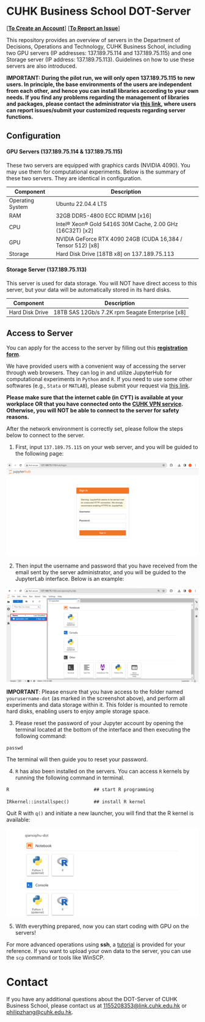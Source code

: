# CUHK Business School DOT-Server

[[**To Create an Account**](https://docs.google.com/forms/d/e/1FAIpQLSeT2iQ311o1I-IW_9hPJ3kP0iEuOM8kqR8Lfs-KphaNBxeGvQ/viewform?usp=sf_link)] [[**To Report an Issue**](https://docs.google.com/forms/d/e/1FAIpQLSfEhb-JFyDJY4YJZTm_8JhlqI9xnspSksopMaF1Cem5TAclyw/viewform?usp=sf_link)]

This repository provides an overview of servers in the Department of Decisions, Operations and Technology, CUHK Business School, including two GPU servers (IP addresses: 137.189.75.114 and 137.189.75.115) and one Storage server (IP address: 137.189.75.113). Guidelines on how to use these servers are also introduced.

**IMPORTANT: During the pilot run, we will only open 137.189.75.115 to new users. In principle, the base environments of the users are independent from each other, and hence you can install libraries according to your own needs. If you find any problems regarding the management of libraries and packages, please contact the administrator via [this link](https://docs.google.com/forms/d/e/1FAIpQLSfEhb-JFyDJY4YJZTm_8JhlqI9xnspSksopMaF1Cem5TAclyw/viewform?usp=sf_link), where users can report issues/submit your customized requests regarding server functions.**

## Configuration

#### GPU Servers (137.189.75.114 & 137.189.75.115)
These two servers are equipped with graphics cards (NVIDIA 4090). You may use them for computational experiments. Below is the summary of these two servers. They are identical in configuration.

|Component| Description|
|---------|------------|
|Operating System       |Ubuntu 22.04.4 LTS|
|RAM                    |32GB DDR5-4800 ECC RDIMM [x16]|
|CPU|Intel® Xeon® Gold 5416S 30M Cache, 2.00 GHz (16C32T) [x2]|
|GPU|NVIDIA GeForce RTX 4090 24GB (CUDA 16,384 / Tensor 512) [x8]|
|Storage|Hard Disk Drive [18TB x8] on 137.189.75.113|

#### Storage Server (137.189.75.113)
This server is used for data storage. You will NOT have direct access to this server, but your data will be automatically stored in its hard disks.

|Component| Description|
|---------|------------|
|Hard Disk Drive|18TB SAS 12Gb/s 7.2K rpm Seagate Enterprise [x8]|


## Access to Server

You can apply for the access to the server by filling out this [**registration form**](https://docs.google.com/forms/d/e/1FAIpQLSeT2iQ311o1I-IW_9hPJ3kP0iEuOM8kqR8Lfs-KphaNBxeGvQ/viewform?usp=sf_link).

We have provided users with a convenient way of accessing the server through web browsers. They can log in and utilize JupyterHub for computational experiments in `Python` and `R`. If you need to use some other softwares (e.g., `Stata` or `MATLAB`), please submit your request via [this link](https://docs.google.com/forms/d/e/1FAIpQLSfEhb-JFyDJY4YJZTm_8JhlqI9xnspSksopMaF1Cem5TAclyw/viewform?usp=sf_link). 

**Please make sure that the internet cable (in CYT) is available at your workplace OR that you have connected onto the [CUHK VPN service](https://www.itsc.cuhk.edu.hk/all-it/wifi-and-network/cuhk-vpn/). Otherwise, you will NOT be able to connect to the server for safety reasons.** 

After the network environment is correctly set, please follow the steps below to connect to the server.

1. First, input `137.189.75.115` on your web server, and you will be guided to the following page:

![image](https://github.com/QiansiqiHu/DOT-server/blob/main/img/login.png)

2. Then input the username and password that you have received from the email sent by the server administrator, and you will be guided to the JupyterLab interface. Below is an example:

![image](https://github.com/QiansiqiHu/DOT-server/blob/main/img/jupyter.png)

**IMPORTANT**: Please ensure that you have access to the folder named `yourusername-dot` (as marked in the screenshot above), and perform all experiments and data storage within it. This folder is mounted to remote hard disks, enabling users to enjoy ample storage space.

3. Please reset the password of your Jupyter account by opening the terminal located at the bottom of the interface and then executing the following command:
```
passwd
```
The terminal will then guide you to reset your password. 

4. `R` has also been installed on the servers. You can access `R` kernels by running the following command in terminal.

```
R                               ## start R programming

IRkernel::installspec()         ## install R kernel
```

Quit R with `q()` and initiate a new launcher, you will find that the R kernel is available:

![image](https://github.com/QiansiqiHu/DOT-server/blob/main/img/R_kernel.png)

5. With everything prepared, now you can start coding with GPU on the servers!


For more advanced operations using **ssh**, a [tutorial](https://github.com/QiansiqiHu/DOT-server/blob/main/SSH_instructions.pdf) is provided for your reference. If you want to upload your own data to the server, you can use the `scp` command or tools like WinSCP.

# Contact

If you have any additional questions about the DOT-Server of CUHK Business School, please contact us at 1155208353@link.cuhk.edu.hk or philipzhang@cuhk.edu.hk.

